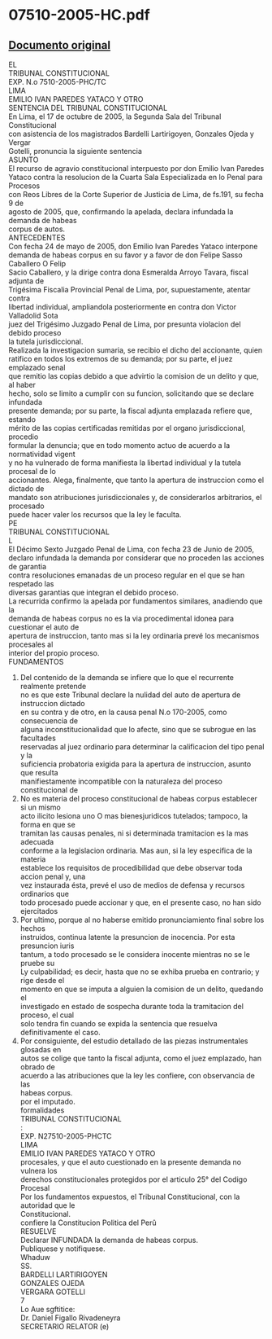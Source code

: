 
07510-2005-HC.pdf
=================
  
[Documento original](https://tc.gob.pe/jurisprudencia/2006/07510-2005-HC.pdf)  
---  
EL  
TRIBUNAL CONSTITUCIONAL  
EXP. N.o 7510-2005-PHC/TC  
LIMA  
EMILIO IVAN PAREDES YATACO Y OTRO  
SENTENCIA DEL TRIBUNAL CONSTITUCIONAL  
En Lima, el 17 de octubre de 2005, la Segunda Sala del Tribunal Constitucional  
con asistencia de los magistrados Bardelli Lartirigoyen, Gonzales Ojeda y Vergar  
Gotelli, pronuncia la siguiente sentencia  
ASUNTO  
El recurso de agravio constitucional interpuesto por don Emilio Ivan Paredes  
Yataco contra la resolucion de la Cuarta Sala Especializada en lo Penal para Procesos  
con Reos Libres de la Corte Superior de Justicia de Lima, de fs.191, su fecha 9 de  
agosto de 2005, que, confirmando la apelada, declara infundada la demanda de habeas  
corpus de autos.  
ANTECEDENTES  
Con fecha 24 de mayo de 2005, don Emilio Ivan Paredes Yataco interpone  
demanda de habeas corpus en su favor y a favor de don Felipe Sasso Caballero O Felip  
Sacio Caballero, y la dirige contra dona Esmeralda Arroyo Tavara, fiscal adjunta de  
Trigésima Fiscalia Provincial Penal de Lima, por, supuestamente, atentar contra  
libertad individual, ampliandola posteriormente en contra don Victor Valladolid Sota  
juez del Trigésimo Juzgado Penal de Lima, por presunta violacion del debido proceso  
la tutela jurisdiccional.  
Realizada la investigacion sumaria, se recibio el dicho del accionante, quien  
ratifico en todos los extremos de su demanda; por su parte, el juez emplazado senal  
que remitio las copias debido a que advirtio la comision de un delito y que, al haber  
hecho, solo se limito a cumplir con su funcion, solicitando que se declare infundada  
presente demanda; por su parte, la fiscal adjunta emplazada refiere que, estando  
mérito de las copias certificadas remitidas por el organo jurisdiccional, procedio  
formular la denuncia; que en todo momento actuo de acuerdo a la normatividad vigent  
y no ha vulnerado de forma manifiesta la libertad individual y la tutela procesal de lo  
accionantes. Alega, finalmente, que tanto la apertura de instruccion como el dictado de  
mandato son atribuciones jurisdiccionales y, de considerarlos arbitrarios, el procesado  
puede hacer valer los recursos que la ley le faculta.  
PE  
TRIBUNAL CONSTITUCIONAL  
L  
El Décimo Sexto Juzgado Penal de Lima, con fecha 23 de Junio de 2005,  
declaro infundada la demanda por considerar que no proceden las acciones de garantia  
contra resoluciones emanadas de un proceso regular en el que se han respetado las  
diversas garantias que integran el debido proceso.  
La recurrida confirmo la apelada por fundamentos similares, anadiendo que la  
demanda de habeas corpus no es la via procedimental idonea para cuestionar el auto de  
apertura de instruccion, tanto mas si la ley ordinaria prevé los mecanismos procesales al  
interior del propio proceso.  
FUNDAMENTOS  
1. Del contenido de la demanda se infiere que lo que el recurrente realmente pretende  
no es que este Tribunal declare la nulidad del auto de apertura de instruccion dictado  
en su contra y de otro, en la causa penal N.o 170-2005, como consecuencia de  
alguna inconstitucionalidad que lo afecte, sino que se subrogue en las facultades  
reservadas al juez ordinario para determinar la calificacion del tipo penal y la  
suficiencia probatoria exigida para la apertura de instruccion, asunto que resulta  
manifiestamente incompatible con la naturaleza del proceso constitucional de  
2. No es materia del proceso constitucional de habeas corpus establecer si un mismo  
acto ilicito lesiona uno O mas bienesjuridicos tutelados; tampoco, la forma en que se  
tramitan las causas penales, ni si determinada tramitacion es la mas adecuada  
conforme a la legislacion ordinaria. Mas aun, si la ley especifica de la materia  
establece los requisitos de procedibilidad que debe observar toda accion penal y, una  
vez instaurada ésta, prevé el uso de medios de defensa y recursos ordinarios que  
todo procesado puede accionar y que, en el presente caso, no han sido ejercitados  
3. Por ultimo, porque al no haberse emitido pronunciamiento final sobre los hechos  
instruidos, continua latente la presuncion de inocencia. Por esta presuncion iuris  
tantum, a todo procesado se le considera inocente mientras no se le pruebe su  
Ly culpabilidad; es decir, hasta que no se exhiba prueba en contrario; y rige desde el  
momento en que se imputa a alguien la comision de un delito, quedando el  
investigado en estado de sospecha durante toda la tramitacion del proceso, el cual  
solo tendra fin cuando se expida la sentencia que resuelva definitivamente el caso.  
4. Por consiguiente, del estudio detallado de las piezas instrumentales glosadas en  
autos se colige que tanto la fiscal adjunta, como el juez emplazado, han obrado de  
acuerdo a las atribuciones que la ley les confiere, con observancia de las  
habeas corpus.  
por el imputado.  
formalidades  
TRIBUNAL CONSTITUCIONAL  
:  
EXP. N27510-2005-PHCTC  
LIMA  
EMILIO IVAN PAREDES YATACO Y OTRO  
procesales, y que el auto cuestionado en la presente demanda no vulnera los  
derechos constitucionales protegidos por el articulo 25° del Codigo Procesal  
Por los fundamentos expuestos, el Tribunal Constitucional, con la autoridad que le  
Constitucional.  
confiere la Constitucion Politica del Perû  
RESUELVE  
Declarar INFUNDADA la demanda de habeas corpus.  
Publiquese y notifiquese.  
Whaduw  
SS.  
BARDELLI LARTIRIGOYEN  
GONZALES OJEDA  
VERGARA GOTELLI  
7  
Lo Aue sgftitice:  
Dr. Daniel Figallo Rivadeneyra  
SECRETARIO RELATOR (e)